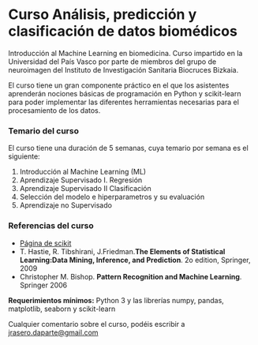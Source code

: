 # Curso Análisis, predicción y clasificación de datos biomédicos

Introducción al Machine Learning en biomedicina. Curso impartido en la Universidad del País Vasco por parte de miembros del grupo de neuroimagen del Instituto de Investigación Sanitaria Biocruces Bizkaia.

El curso tiene un gran componente práctico en el que los asistentes aprenderán nociones básicas de programación en Python y scikit-learn para poder implementar las diferentes herramientas necesarias para el procesamiento de los datos.

### Temario del curso
El curso tiene una duración de 5 semanas, cuya temario por semana es el siguiente:

1. Introducción al Machine Learning (ML)
2. Aprendizaje Supervisado I. Regresión
3. Aprendizaje Supervisado II Clasificación
4. Selección del modelo e hiperparametros y su evaluación
5. Aprendizaje no Supervisado

### Referencias del curso

- [Página de scikit](http://scikit-learn.org/stable/)
- T. Hastie, R. Tibshirani, J.Friedman.**The Elements of Statistical Learning:Data Mining, Inference, and Prediction**. 2o edition, Springer, 2009
- Christopher M. Bishop. **Pattern Recognition and Machine Learning**. Springer 2006

**Requerimientos mínimos:** Python 3 y las librerías numpy, pandas, matplotlib, seaborn y scikit-learn

Cualquier comentario sobre el curso, podéis escribir a jrasero.daparte@gmail.com
